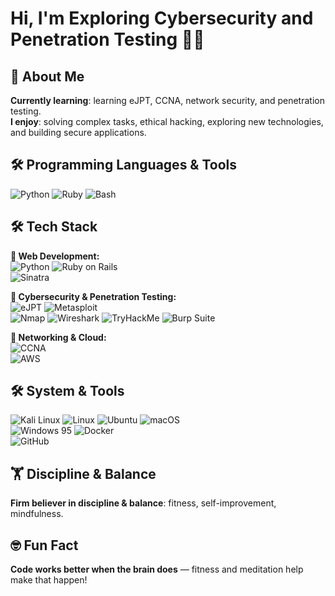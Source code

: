 # Hi, I'm Exploring Cybersecurity and Penetration Testing 🏴‍☠️

## 🚀 About Me
**Currently learning**: learning eJPT, CCNA, network security, and penetration testing.  
**I enjoy**: solving complex tasks, ethical hacking, exploring new technologies, and building secure applications.

## 🛠 Programming Languages & Tools
![Python](https://img.shields.io/badge/-Python-3776AB?logo=python&logoColor=white)
![Ruby](https://img.shields.io/badge/-Ruby-CC342D?logo=ruby&logoColor=white)
![Bash](https://img.shields.io/badge/-Bash-4EAA25?logo=gnu-bash&logoColor=white)

## 🛠 Tech Stack

**🔹 Web Development:**  
![Python](https://img.shields.io/badge/Python-3776AB?logo=python&logoColor=fff)
![Ruby on Rails](https://img.shields.io/badge/-Ruby_on_Rails-CC0000?logo=ruby-on-rails&logoColor=white)  
![Sinatra](https://img.shields.io/badge/-Sinatra-FF4F00?logo=sinatra&logoColor=white)

**🔹 Cybersecurity & Penetration Testing:**  
![eJPT](https://img.shields.io/badge/eJPT-In%20Progress-orange?logo=offensive%20security&logoColor=white)
![Metasploit](https://img.shields.io/badge/-Metasploit-8A2BE2?logo=metasploit&logoColor=white)  
![Nmap](https://img.shields.io/badge/Nmap-Scanner-lightgrey?logo=wireshark)
![Wireshark](https://img.shields.io/badge/-Wireshark-1679A7?logo=wireshark&logoColor=white)
![TryHackMe](https://img.shields.io/badge/TryHackMe-red?logo=tryhackme&logoColor=white)
![Burp Suite](https://img.shields.io/badge/Burp%20Suite-Analyzing-orange?logo=burpsuite&logoColor=white)

**🔹 Networking & Cloud:**  
![CCNA](https://img.shields.io/badge/-CCNA-1F75FE?logo=cisco&logoColor=white)  
![AWS](https://img.shields.io/badge/-AWS-FF9900?logo=amazonaws&logoColor=white)

## 🛠 System & Tools
![Kali Linux](https://img.shields.io/badge/Kali%20Linux-Pentesting-blue?logo=kalilinux&logoColor=white)
![Linux](https://img.shields.io/badge/-Linux-FCC624?logo=linux&logoColor=black)
![Ubuntu](https://img.shields.io/badge/Ubuntu-Server-orange?logo=ubuntu&logoColor=white)
![macOS](https://img.shields.io/badge/-macOS-000000?logo=apple&logoColor=white)  
![Windows 95](https://img.shields.io/badge/Windows%2095-008484?logo=windows95&logoColor=white)
![Docker](https://img.shields.io/badge/-Docker-2496ED?logo=docker&logoColor=white)  
![GitHub](https://img.shields.io/badge/-GitHub-181717?logo=github&logoColor=white)

## 🏋️ Discipline & Balance
**Firm believer in discipline & balance**: fitness, self-improvement, mindfulness.

## 🤓 Fun Fact
**Code works better when the brain does** — fitness and meditation help make that happen!
